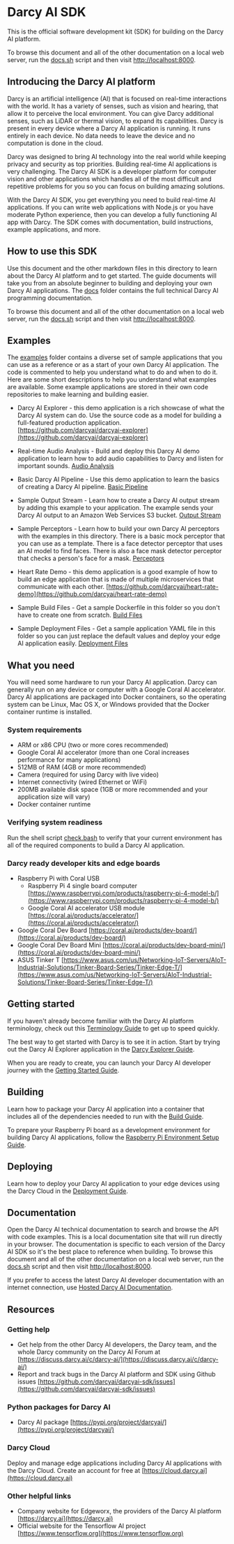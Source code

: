 # Darcy AI SDK

This is the official software development kit (SDK) for building on the Darcy AI platform.

To browse this document and all of the other documentation on a local web server, run the [docs.sh](./docs.sh) script and then visit [http://localhost:8000](http://localhost:8000).

## Introducing the Darcy AI platform

Darcy is an artificial intelligence (AI) that is focused on real-time interactions with the world. It has a variety of senses, such as vision and hearing, that allow it to perceive the local environment. You can give Darcy additional senses, such as LiDAR or thermal vision, to expand its capabilities. Darcy is present in every device where a Darcy AI application is running. It runs entirely in each device. No data needs to leave the device and no computation is done in the cloud.

Darcy was designed to bring AI technology into the real world while keeping privacy and security as top priorities. Building real-time AI applications is very challenging. The Darcy AI SDK is a developer platform for computer vision and other applications which handles all of the most difficult and repetitive problems for you so you can focus on building amazing solutions.

With the Darcy AI SDK, you get everything you need to build real-time AI applications. If you can write web applications with Node.js or you have moderate Python experience, then you can develop a fully functioning AI app with Darcy. The SDK comes with documentation, build instructions, example applications, and more.

## How to use this SDK

Use this document and the other markdown files in this directory to learn about the Darcy AI platform and to get started. The guide documents will take you from an absolute beginner to building and deploying your own Darcy AI applications. The [docs](./docs) folder contains the full technical Darcy AI programming documentation.

To browse this document and all of the other documentation on a local web server, run the [docs.sh](./docs.sh) script and then visit [http://localhost:8000](http://localhost:8000).

## Examples

The [examples](./examples) folder contains a diverse set of sample applications that you can use as a reference or as a start of your own Darcy AI application. The code is commented to help you understand what to do and when to do it. Here are some short descriptions to help you understand what examples are available. Some example applications are stored in their own code repositories to make learning and building easier.

- Darcy AI Explorer - this demo application is a rich showcase of what the Darcy AI system can do. Use the source code as a model for building a full-featured production application. [https://github.com/darcyai/darcyai-explorer](https://github.com/darcyai/darcyai-explorer)

- Real-time Audio Analysis - Build and deploy this Darcy AI demo application to learn how to add audio capabilities to Darcy and listen for important sounds. [Audio Analysis](./examples/audio_analysis)

- Basic Darcy AI Pipeline - Use this demo application to learn the basics of creating a Darcy AI pipeline. [Basic Pipeline](./examples/basic_pipeline)

- Sample Output Stream - Learn how to create a Darcy AI output stream by adding this example to your application. The example sends your Darcy AI output to an Amazon Web Services S3 bucket. [Output Stream](./examples/output_streams)

- Sample Perceptors - Learn how to build your own Darcy AI perceptors with the examples in this directory. There is a basic mock perceptor that you can use as a template. There is a face detector perceptor that uses an AI model to find faces. There is also a face mask detector perceptor that checks a person's face for a mask. [Perceptors](./examples/perceptors)

- Heart Rate Demo - this demo application is a good example of how to build an edge application that is made of multiple microservices that communicate with each other. [https://github.com/darcyai/heart-rate-demo](https://github.com/darcyai/heart-rate-demo)

- Sample Build Files - Get a sample Dockerfile in this folder so you don't have to create one from scratch. [Build Files](./examples/build)

- Sample Deployment Files - Get a sample application YAML file in this folder so you can just replace the default values and deploy your edge AI application easily. [Deployment Files](./examples/deploy)

## What you need

You will need some hardware to run your Darcy AI application. Darcy can generally run on any device or computer with a Google Coral AI accelerator. Darcy AI applications are packaged into Docker containers, so the operating system can be Linux, Mac OS X, or Windows provided that the Docker container runtime is installed.

### System requirements

- ARM or x86 CPU (two or more cores recommended)
- Google Coral AI accelerator (more than one Coral increases performance for many applications)
- 512MB of RAM (4GB or more recommended)
- Camera (required for using Darcy with live video)
- Internet connectivity (wired Ethernet or WiFi)
- 200MB available disk space (1GB or more recommended and your application size will vary)
- Docker container runtime

### Verifying system readiness

Run the shell script [check.bash](./check.bash) to verify that your current environment has all of the required components to build a Darcy AI application.

### Darcy ready developer kits and edge boards

- Raspberry Pi with Coral USB
	- Raspberry Pi 4 single board computer [https://www.raspberrypi.com/products/raspberry-pi-4-model-b/](https://www.raspberrypi.com/products/raspberry-pi-4-model-b/)
	- Google Coral AI accelerator USB module [https://coral.ai/products/accelerator/](https://coral.ai/products/accelerator/)
- Google Coral Dev Board [https://coral.ai/products/dev-board/](https://coral.ai/products/dev-board/)
- Google Coral Dev Board Mini [https://coral.ai/products/dev-board-mini/](https://coral.ai/products/dev-board-mini/)
- ASUS Tinker T [https://www.asus.com/us/Networking-IoT-Servers/AIoT-Industrial-Solutions/Tinker-Board-Series/Tinker-Edge-T/](https://www.asus.com/us/Networking-IoT-Servers/AIoT-Industrial-Solutions/Tinker-Board-Series/Tinker-Edge-T/)

## Getting started

If you haven't already become familiar with the Darcy AI platform terminology, check out this [Terminology Guide](./TERMINOLOGY.md) to get up to speed quickly.

The best way to get started with Darcy is to see it in action. Start by trying out the Darcy AI Explorer application in the [Darcy Explorer Guide](./DARCY_EXPLORER.md).

When you are ready to create, you can launch your Darcy AI developer journey with the [Getting Started Guide](./GETTING_STARTED.md).

## Building

Learn how to package your Darcy AI application into a container that includes all of the dependencies needed to run with the [Build Guide](./BUILD.md).

To prepare your Raspberry Pi board as a development environment for building Darcy AI applications, follow the [Raspberry Pi Environment Setup Guide](./SETUP_RPI.md).

## Deploying

Learn how to deploy your Darcy AI application to your edge devices using the Darcy Cloud in the [Deployment Guide](./DEPLOY.md).

## Documentation

Open the Darcy AI technical documentation to search and browse the API with code examples. This is a local documentation site that will run directly in your browser. The documentation is specific to each version of the Darcy AI SDK so it's the best place to reference when building. To browse this document and all of the other documentation on a local web server, run the [docs.sh](./docs.sh) script and then visit [http://localhost:8000](http://localhost:8000).

If you prefer to access the latest Darcy AI developer documentation with an internet connection, use [Hosted Darcy AI Documentation](https://darcyai.github.io/darcyai-sdk/).

## Resources

### Getting help

- Get help from the other Darcy AI developers, the Darcy team, and the whole Darcy community on the Darcy AI Forum at [https://discuss.darcy.ai/c/darcy-ai/](https://discuss.darcy.ai/c/darcy-ai/)
- Report and track bugs in the Darcy AI platform and SDK using Github issues [https://github.com/darcyai/darcyai-sdk/issues](https://github.com/darcyai/darcyai-sdk/issues)

### Python packages for Darcy AI
- Darcy AI package [https://pypi.org/project/darcyai/](https://pypi.org/project/darcyai/)

### Darcy Cloud
Deploy and manage edge applications including Darcy AI applications with the Darcy Cloud. Create an account for free at [https://cloud.darcy.ai](https://cloud.darcy.ai)

### Other helpful links
- Company website for Edgeworx, the providers of the Darcy AI platform [https://darcy.ai](https://darcy.ai)
- Official website for the Tensorflow AI project [https://www.tensorflow.org](https://www.tensorflow.org)

